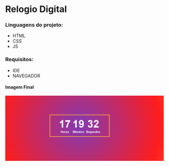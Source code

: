 # Relogio Digital

### Linguagens do projeto:

* HTML
* CSS
* JS

### Requisitos:

* IDE
* NAVEGADOR

#### Imagem Final

![Imagem Final](img/imgRelogio.png)
